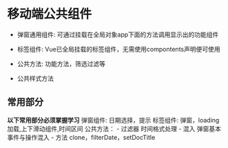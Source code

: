 # 移动端公共组件
 
 - 弹窗通用组件: 可通过挂载在全局对象app下面的方法调用显示出的功能组件
     
 - 标签组件: Vue已全局挂载的标签组件，无需使用compontents声明便可使用
   
 - 公共方法: 功能方法，筛选过滤等
 
 - 公共样式方法


## 常用部分
  **以下常用部分必须掌握学习**
  弹窗组件: 日期选择，提示
  标签组件: 弹窗，loading加载,上下滑动组件,时间区间
  公共方法： 
    - 过滤器 时间格式处理
    - 混入  弹窗基本事件与操作混入
    - 方法 clone，filterDate，setDocTitle